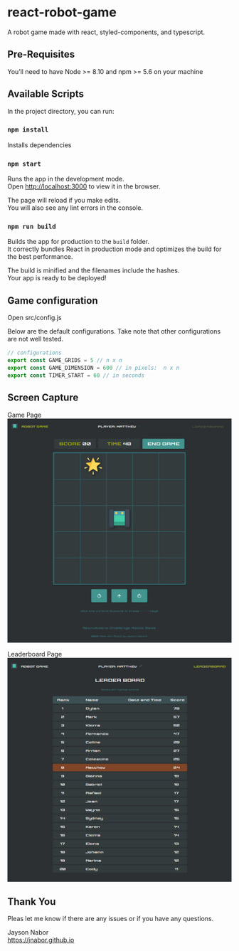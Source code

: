 # react-robot-game

A robot game made with react, styled-components, and typescript.

## Pre-Requisites

You’ll need to have Node >= 8.10 and npm >= 5.6 on your machine

## Available Scripts

In the project directory, you can run:

### `npm install`

Installs dependencies

### `npm start`

Runs the app in the development mode.<br />
Open [http://localhost:3000](http://localhost:3000) to view it in the browser.

The page will reload if you make edits.<br />
You will also see any lint errors in the console.

### `npm run build`

Builds the app for production to the `build` folder.<br />
It correctly bundles React in production mode and optimizes the build for the best performance.

The build is minified and the filenames include the hashes.<br />
Your app is ready to be deployed!

## Game configuration

Open src/config.js

Below are the default configurations. Take note that other configurations are not well tested.

```JavaScript
// configurations
export const GAME_GRIDS = 5 // n x n
export const GAME_DIMENSION = 600 // in pixels:  n x n
export const TIMER_START = 60 // in seconds
```

## Screen Capture

Game Page
![Image description](capture_game.jpg)

Leaderboard Page
![Image description](capture_leaderboard.jpg)

## Thank You

Pleas let me know if there are any issues or if you have any questions.

Jayson Nabor
<br />
https://jnabor.github.io
